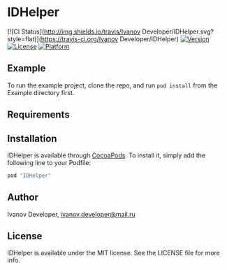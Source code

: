 # IDHelper

[![CI Status](http://img.shields.io/travis/Ivanov Developer/IDHelper.svg?style=flat)](https://travis-ci.org/Ivanov Developer/IDHelper)
[![Version](https://img.shields.io/cocoapods/v/IDHelper.svg?style=flat)](http://cocoapods.org/pods/IDHelper)
[![License](https://img.shields.io/cocoapods/l/IDHelper.svg?style=flat)](http://cocoapods.org/pods/IDHelper)
[![Platform](https://img.shields.io/cocoapods/p/IDHelper.svg?style=flat)](http://cocoapods.org/pods/IDHelper)

## Example

To run the example project, clone the repo, and run `pod install` from the Example directory first.

## Requirements

## Installation

IDHelper is available through [CocoaPods](http://cocoapods.org). To install
it, simply add the following line to your Podfile:

```ruby
pod "IDHelper"
```

## Author

Ivanov Developer, ivanov.developer@mail.ru

## License

IDHelper is available under the MIT license. See the LICENSE file for more info.
